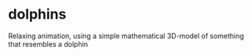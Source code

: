 # dolphins
Relaxing animation, using a simple mathematical 3D-model of something that resembles a dolphin
